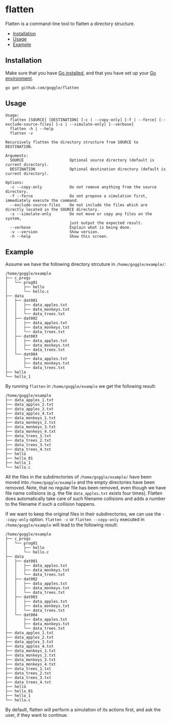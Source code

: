 # flatten

Flatten is a command-line tool to flatten a directory structure.

+ [Installation](#installation)
+ [Usage](#usage)
+ [Example](#example)

## Installation

Make sure that you have [Go installed](https://golang.org/dl/), and that you have set up your [Go environment](https://golang.org/doc/code.html#GOPATH).

```
go get github.com/goggle/flatten
```

## Usage

```
Usage:
  flatten [SOURCE] [DESTINATION] [-c | --copy-only] [-f | --force] [--exclude-source-files] [-s | --simulate-only] [--verbose]
  flatten -h | --help
  flatten -v

Recursively flatten the directory structure from SOURCE to DESTINATION.

Arguments:
  SOURCE                    Optional source directory (default is current directory).
  DESTINATION               Optional destination directory (default is current directory).

Options:
  -c --copy-only            Do not remove anything from the source directory.
  -f --force                Do not propose a simulation first, immediately execute the command.
  --exclude-source-files    Do not include the files which are directly located in the SOURCE directory.
  -s --simulate-only        Do not move or copy any files on the system,
                            just output the expected result.
  --verbose                 Explain what is being done.
  -v --version              Show version.
  -h --help                 Show this screen.
```

## Example

Assume we have the following directory strcuture in `/home/goggle/example/`:

```
/home/goggle/example
├── c_progs
│   └── prog01
│       ├── hello
│       └── hello.c
├── data
│   ├── dat001
│   │   ├── data_apples.txt
│   │   ├── data_monkeys.txt
│   │   └── data_trees.txt
│   ├── dat002
│   │   ├── data_apples.txt
│   │   ├── data_monkeys.txt
│   │   └── data_trees.txt
│   ├── dat003
│   │   ├── data_apples.txt
│   │   ├── data_monkeys.txt
│   │   └── data_trees.txt
│   └── dat004
│       ├── data_apples.txt
│       ├── data_monkeys.txt
│       └── data_trees.txt
├── hello
└── hello_1
```

By running `flatten` in `/home/goggle/example` we get the following result:

```
/home/goggle/example
├── data_apples_1.txt
├── data_apples_2.txt
├── data_apples_3.txt
├── data_apples_4.txt
├── data_monkeys_1.txt
├── data_monkeys_2.txt
├── data_monkeys_3.txt
├── data_monkeys_4.txt
├── data_trees_1.txt
├── data_trees_2.txt
├── data_trees_3.txt
├── data_trees_4.txt
├── hello
├── hello_01
├── hello_1
└── hello.c
```

All the files in the subdirectories of `/home/goggle/example/` have been moved into `/home/goggle/example` and the empty directories have been removed. Note, that no regular file has been removed, even though we have file name collisions (e.g. the file `data_apples.txt` exists four times). Flatten does automatically take care of such filename collisions and adds a number to the filename if such a collision happens.

If we want to keep the original files in their subdirectories, we can use the `--copy-only` option. `flatten -c` or `flatten --copy-only` executed in `/home/goggle/example` will lead to the following result:

```
/home/goggle/example
├── c_progs
│   └── prog01
│       ├── hello
│       └── hello.c
├── data
│   ├── dat001
│   │   ├── data_apples.txt
│   │   ├── data_monkeys.txt
│   │   └── data_trees.txt
│   ├── dat002
│   │   ├── data_apples.txt
│   │   ├── data_monkeys.txt
│   │   └── data_trees.txt
│   ├── dat003
│   │   ├── data_apples.txt
│   │   ├── data_monkeys.txt
│   │   └── data_trees.txt
│   └── dat004
│       ├── data_apples.txt
│       ├── data_monkeys.txt
│       └── data_trees.txt
├── data_apples_1.txt
├── data_apples_2.txt
├── data_apples_3.txt
├── data_apples_4.txt
├── data_monkeys_1.txt
├── data_monkeys_2.txt
├── data_monkeys_3.txt
├── data_monkeys_4.txt
├── data_trees_1.txt
├── data_trees_2.txt
├── data_trees_3.txt
├── data_trees_4.txt
├── hello
├── hello_01
├── hello_1
└── hello.c
```

By default, flatten will perform a simulation of its actions first, and ask the user, if they want to continue.
